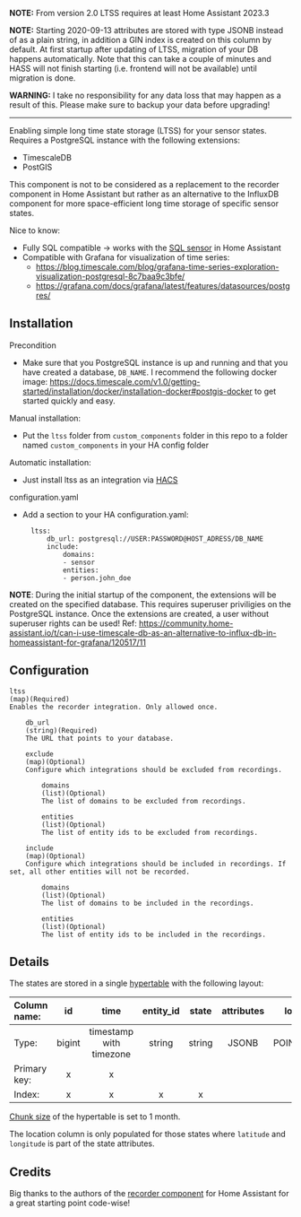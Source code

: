 **NOTE:** From version 2.0 LTSS requires at least Home Assistant 2023.3

**NOTE:** Starting 2020-09-13 attributes are stored with type JSONB instead of as a plain string, in addition a GIN index is created on this column by default. At first startup after updating of LTSS, migration of your DB happens automatically. Note that this can take a couple of minutes and HASS will not finish starting (i.e. frontend will not be available) until migration is done.

**WARNING:** I take no responsibility for any data loss that may happen as a result of this. Please make sure to backup your data before upgrading!

----

Enabling simple long time state storage (LTSS) for your sensor states. Requires a PostgreSQL instance with the following extensions:
* TimescaleDB
* PostGIS

This component is not to be considered as a replacement to the recorder component in Home Assistant but rather as an alternative to the InfluxDB component for more space-efficient long time storage of specific sensor states.

Nice to know:
* Fully SQL compatible -> works with the [SQL sensor](https://www.home-assistant.io/integrations/sql/) in Home Assistant
* Compatible with Grafana for visualization of time series:
    * https://blog.timescale.com/blog/grafana-time-series-exploration-visualization-postgresql-8c7baa9c3bfe/
    * https://grafana.com/docs/grafana/latest/features/datasources/postgres/

## Installation

Precondition
* Make sure that you PostgreSQL instance is up and running and that you have created a database, ```DB_NAME```. I recommend the following docker image: https://docs.timescale.com/v1.0/getting-started/installation/docker/installation-docker#postgis-docker to get started quickly and easy.


Manual installation:
* Put the ```ltss``` folder from ```custom_components``` folder in this repo to a folder named ```custom_components``` in your HA config folder

Automatic installation:
* Just install ltss as an integration via [HACS](https://hacs.xyz/)


configuration.yaml
* Add a section to your HA configuration.yaml:

        ltss:
            db_url: postgresql://USER:PASSWORD@HOST_ADRESS/DB_NAME
            include:
                domains:
                - sensor
                entities:
                - person.john_doe

**NOTE**: During the initial startup of the component, the extensions will be created on the specified database. This requires superuser priviligies on the PostgreSQL instance. Once the extensions are created, a user without superuser rights can be used! Ref: https://community.home-assistant.io/t/can-i-use-timescale-db-as-an-alternative-to-influx-db-in-homeassistant-for-grafana/120517/11

## Configuration

    ltss
    (map)(Required) 
    Enables the recorder integration. Only allowed once.

        db_url
        (string)(Required)
        The URL that points to your database.

        exclude
        (map)(Optional)
        Configure which integrations should be excluded from recordings.

            domains
            (list)(Optional)
            The list of domains to be excluded from recordings.

            entities
            (list)(Optional)
            The list of entity ids to be excluded from recordings.

        include
        (map)(Optional)
        Configure which integrations should be included in recordings. If set, all other entities will not be recorded.

            domains
            (list)(Optional)
            The list of domains to be included in the recordings.

            entities
            (list)(Optional)
            The list of entity ids to be included in the recordings.

## Details
The states are stored in a single [hypertable](https://docs.timescale.com/latest/using-timescaledb/hypertables) with the following layout:

| Column name: | id | time | entity_id | state | attributes | location |
|:---|:---:|:---:|:---:|:---:|:---:|:---:|
| Type: | bigint | timestamp with timezone | string | string | JSONB | POINT(4326) |
| Primary key: | x | x |  |  |  |
| Index: | x | x | x | x | | |

[Chunk size](https://docs.timescale.com/latest/using-timescaledb/hypertables#best-practices) of the hypertable is set to 1 month.

The location column is only populated for those states where ```latitude``` and ```longitude``` is part of the state attributes.

## Credits
Big thanks to the authors of the [recorder component](https://github.com/home-assistant/home-assistant/tree/dev/homeassistant/components/recorder) for Home Assistant for a great starting point code-wise!
